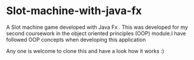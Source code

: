 # Slot-machine-with-java-fx
A Slot machine game developed with Java Fx . This was developed for my second coursework in the object oriented principles (OOP) module.I have followed OOP concepts when developing this application

Any one is welcome to clone this and have a look how it works :)
